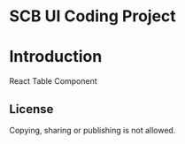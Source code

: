 # SCB UI Coding Project
# Introduction
React Table Component

## License

Copying, sharing or publishing is not allowed.